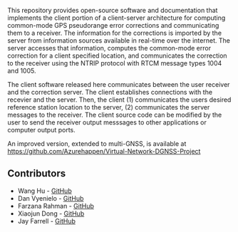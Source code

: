 This repository provides open-source software and documentation that implements the client portion of a client-server architecture for computing common-mode GPS pseudorange error corrections and communicating them to a receiver. The information for the corrections is imported by the server from information sources available in real-time over the internet. The server accesses that information, computes the common-mode error correction for a client specified location, and communicates the correction to the receiver using the NTRIP protocol with RTCM message types 1004 and 1005. 

The client software released here communicates between the user receiver and the correction server. The client establishes connections with the recevier and the server. Then, the client (1) communicates the users desired reference station location to the server, (2) communicates the server messages to the receiver. The client source code can be modified by the user to send the receiver output messsages to other applications or computer output ports.

An improved version, extended to multi-GNSS, is available at https://github.com/Azurehappen/Virtual-Network-DGNSS-Project

## Contributors

* Wang Hu - [GitHub](https://github.com/Azurehappen)
* Dan Vyenielo - [GitHub](https://github.com/dvnlo)
* Farzana Rahman - [GitHub](https://github.com/FarzanaRahman)
* Xiaojun Dong - [GitHub](https://github.com/Akatsukis)
* Jay Farrell - [GitHub](https://github.com/jaffarrell)

